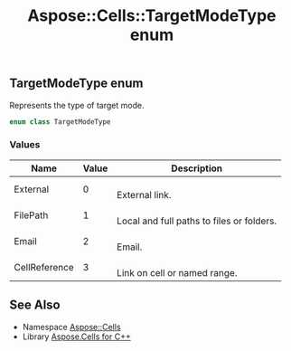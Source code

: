 ﻿---
title: Aspose::Cells::TargetModeType enum
linktitle: TargetModeType
second_title: Aspose.Cells for C++ API Reference
description: 'Aspose::Cells::TargetModeType enum. Represents the type of target mode in C++.'
type: docs
weight: 25000
url: /cpp/aspose.cells/targetmodetype/
---
## TargetModeType enum


Represents the type of target mode.

```cpp
enum class TargetModeType
```

### Values

| Name | Value | Description |
| --- | --- | --- |
| External | 0 | <br>External link. |
| FilePath | 1 | <br>Local and full paths to files or folders. |
| Email | 2 | <br>Email. |
| CellReference | 3 | <br>Link on cell or named range. |

## See Also

* Namespace [Aspose::Cells](../)
* Library [Aspose.Cells for C++](../../)
